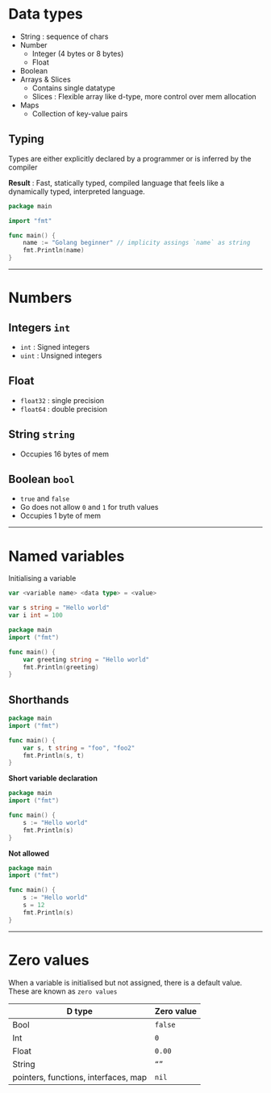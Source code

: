 
# Data types

- String : sequence of chars
- Number
    - Integer (4 bytes or 8 bytes)
    - Float
- Boolean
- Arrays & Slices
    - Contains single datatype
    - Slices : Flexible array like d-type, more control over mem allocation
- Maps
    - Collection of key-value pairs

## Typing
Types are either explicitly declared by a programmer or is inferred by the compiler

**Result** : Fast, statically typed, compiled language that feels like a dynamically typed, interpreted language.

```go
package main

import "fmt"

func main() {
    name := "Golang beginner" // implicity assings `name` as string
    fmt.Println(name)
}
```

---

# Numbers

## Integers `int`
- `int` : Signed integers
- `uint` : Unsigned integers

## Float
- `float32` : single precision
- `float64` : double precision

## String `string`
- Occupies 16 bytes of mem

## Boolean `bool`
- `true` and `false`
- Go does not allow `0` and `1` for truth values
- Occupies 1 byte of mem

---

# Named variables

Initialising a variable

```go
var <variable name> <data type> = <value>
```

```go
var s string = "Hello world"
var i int = 100
```

```go
package main
import ("fmt")

func main() {
	var greeting string = "Hello world"
	fmt.Println(greeting)
}
```

## Shorthands
```go
package main
import ("fmt")

func main() {
	var s, t string = "foo", "foo2"
	fmt.Println(s, t)
}
```

**Short variable declaration**

```go
package main
import ("fmt")

func main() {
	s := "Hello world"
	fmt.Println(s)
}
```

**Not allowed**

```go
package main
import ("fmt")

func main() {
	s := "Hello world"
	s = 12
	fmt.Println(s)
}
```

---

# Zero values

When a variable is initialised but not assigned, there is a default value. These are known as `zero values`


| D type                               | Zero value |
| ------------------------------------ | ---------- |
| Bool                                 | `false`    |
| Int                                  | `0`        |
| Float                                | `0.00`     |
| String                               | `“”`       |
| pointers, functions, interfaces, map | `nil`      |


